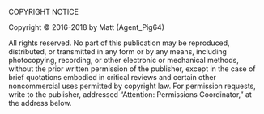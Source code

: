 COPYRIGHT NOTICE

Copyright © 2016-2018 by Matt (Agent_Pig64)

All rights reserved. No part of this publication may be reproduced, distributed, or transmitted in any form or by any means, including
photocopying, recording, or other electronic or mechanical methods, without the prior written permission of the publisher, except in the
case of brief quotations embodied in critical reviews and certain other noncommercial uses permitted by copyright law. 
For permission requests, write to the publisher, addressed “Attention: Permissions Coordinator,” at the address below.
